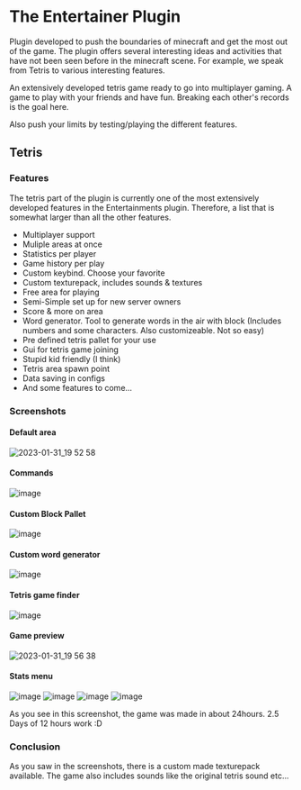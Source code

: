 # The Entertainer Plugin
Plugin developed to push the boundaries of minecraft and get the most out of the game. The plugin offers several interesting ideas and activities 
that have not been seen before in the minecraft scene. For example, we speak from Tetris to various interesting features.

An extensively developed tetris game ready to go into multiplayer gaming. A game to play with your friends and have fun.
Breaking each other's records is the goal here.

Also push your limits by testing/playing the different features.

## Tetris
### Features
The tetris part of the plugin is currently one of the most extensively developed features in the Entertainments plugin.
Therefore, a list that is somewhat larger than all the other features.

* Multiplayer support
* Muliple areas at once
* Statistics per player
* Game history per play
* Custom keybind. Choose your favorite
* Custom texturepack, includes sounds & textures
* Free area for playing
* Semi-Simple set up for new server owners
* Score & more on area 
* Word generator. Tool to generate words in the air with block (Includes numbers and some characters. Also customizeable. Not so easy)
* Pre defined tetris pallet for your use
* Gui for tetris game joining
* Stupid kid friendly (I think)
* Tetris area spawn point
* Data saving in configs
* And some features to come...

### Screenshots
#### Default area
![2023-01-31_19 52 58](https://user-images.githubusercontent.com/57497005/215855281-cc75ec55-1b0e-4cf3-bcfb-c9d280bbe3c0.png)

#### Commands
![image](https://user-images.githubusercontent.com/57497005/215855458-1e05274c-4149-490f-9cd2-113de1fd0610.png)

#### Custom Block Pallet
![image](https://user-images.githubusercontent.com/57497005/215855598-02d4f050-7a23-47e5-a02d-07c051b3f68b.png)

#### Custom word generator
![image](https://user-images.githubusercontent.com/57497005/215855753-9760a5f1-cdc8-4eab-851f-3880afbbb5cd.png)

#### Tetris game finder
![image](https://user-images.githubusercontent.com/57497005/215855883-28664f44-96ab-4f2d-ac5b-9ec1442cb26f.png)

#### Game preview
![2023-01-31_19 56 38](https://user-images.githubusercontent.com/57497005/215856043-584476af-f2a5-4e12-b21c-2988656f65fc.png)

#### Stats menu
![image](https://user-images.githubusercontent.com/57497005/215856524-b9fe7a01-cc55-4a0f-861f-c01b1cf1dffb.png)
![image](https://user-images.githubusercontent.com/57497005/215856597-df010784-db20-449a-8c74-586b80c78596.png)
![image](https://user-images.githubusercontent.com/57497005/215856622-0054d73c-103a-4a9d-b570-8f49ffc69f36.png)
![image](https://user-images.githubusercontent.com/57497005/215856640-71b99208-93b1-4707-85f7-a1aa319eb7c9.png)

As you see in this screenshot, the game was made in about 24hours. 2.5 Days of 12 hours work :D

### Conclusion
As you saw in the screenshots, there is a custom made texturepack available. The game also includes sounds like the original tetris sound etc...
